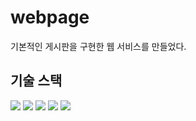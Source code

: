 # webpage

기본적인 게시판을 구현한 웹 서비스를 만들었다.

## 기술 스택

<img src="https://img.shields.io/badge/html5-%23E34F26.svg?style=for-the-badge&logo=html5&logoColor=white"> <img src="https://img.shields.io/badge/javascript-%23323330.svg?style=for-the-badge&logo=javascript&logoColor=%23F7DF1E"> <img src="https://img.shields.io/badge/mariaDB-003545?style=for-the-badge&logo=mariaDB&logoColor=white"> <img src="https://img.shields.io/badge/springboot-6DB33F?style=for-the-badge&logo=springboot&logoColor=white"> <img src='https://img.shields.io/badge/AWS-%23FF9900.svg?style=for-the-badge&logo=amazon-aws&logoColor=white'>
